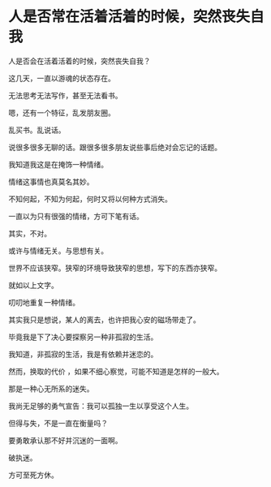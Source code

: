 # 人是否常在活着活着的时候，突然丧失自我

人是否会在活着活着的时候，突然丧失自我？

这几天，一直以游魂的状态存在。

无法思考无法写作，甚至无法看书。

嗯，还有一个特征，乱发朋友圈。

乱买书。乱说话。

说很多很多无聊的话。跟很多很多朋友说些事后绝对会忘记的话题。

我知道我这是在掩饰一种情绪。



情绪这事情也真莫名其妙。

不知何起，不知为何起，何时又将以何种方式消失。

一直以为只有很强的情绪，方可下笔有话。

其实，不对。

或许与情绪无关。与思想有关。

世界不应该狭窄。狭窄的环境导致狭窄的思想，写下的东西亦狭窄。



就如以上文字。

叨叨地重复一种情绪。

其实我只是想说，某人的离去，也许把我心安的磁场带走了。

毕竟我是下了决心要探察另一种非孤寂的生活。

我知道，非孤寂的生活，我是有依赖并迷恋的。

然而，换取的代价 ，如果不细心察觉，可能不知道是怎样的一般大。

那是一种心无所系的迷失。



我尚无足够的勇气宣告：我可以孤独一生以享受这个人生。

但得与失，不是一直在衡量吗？

要勇敢承认那不好并沉迷的一面啊。

破执迷。

方可至死方休。